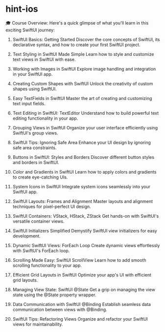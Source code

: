 # hint-ios

🎓 Course Overview:
Here's a quick glimpse of what you'll learn in this exciting SwiftUI journey:

1. SwiftUI Basics: Getting Started
Discover the core concepts of SwiftUI, its declarative syntax, and how to create your first SwiftUI project.

2. Text Styling in SwiftUI Made Simple
Learn how to style and customize text views in SwiftUI with ease.

3. Working with Images in SwiftUI
Explore image handling and integration in your SwiftUI app.

4. Creating Custom Shapes with SwiftUI
Unlock the creativity of custom shapes using SwiftUI.

5. Easy TextFields in SwiftUI
Master the art of creating and customizing text input fields.

6. Text Editing in SwiftUI: TextEditor
Understand how to build powerful text editing functionality in your app.

7. Grouping Views in SwiftUI
Organize your user interface efficiently using SwiftUI's group views.

8. SwiftUI Tips: Ignoring Safe Area
Enhance your UI design by ignoring safe area constraints.

9. Buttons in SwiftUI: Styles and Borders
Discover different button styles and borders in SwiftUI.

10. Color and Gradients in SwiftUI
Learn how to apply colors and gradients to create eye-catching UIs.

11. System Icons in SwiftUI
Integrate system icons seamlessly into your SwiftUI app.

12. SwiftUI Layouts: Frames and Alignment
Master layouts and alignment techniques for pixel-perfect UI design.

13. SwiftUI Containers: VStack, HStack, ZStack
Get hands-on with SwiftUI's versatile container views.

14. SwiftUI Initializers Simplified
Demystify SwiftUI view initializers for easy development.

15. Dynamic SwiftUI Views: ForEach Loop
Create dynamic views effortlessly with SwiftUI's ForEach loop.

16. Scrolling Made Easy: SwiftUI ScrollView
Learn how to add smooth scrolling functionality to your app.

17. Efficient Grid Layouts in SwiftUI
Optimize your app's UI with efficient grid layouts.

18. Managing View State: SwiftUI @‌State
Get a grip on managing the view state using the @State property wrapper.

19. Data Communication with SwiftUI @‌Binding
Establish seamless data communication between views with @Binding.

20. SwiftUI Tips: Refactoring Views
Organize and refactor your SwiftUI views for maintainability.
